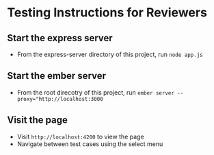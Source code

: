 # Testing Instructions for Reviewers

## Start the express server

- From the express-server directory of this project, run `node app.js`

## Start the ember server

- From the root direcotry of this project, run `ember server --proxy="http://localhost:3000`

## Visit the page

- Visit `http://localhost:4200` to view the page
- Navigate between test cases using the select menu
